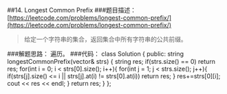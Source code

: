 ##14. Longest Common Prefix
###题目描述：[https://leetcode.com/problems/longest-common-prefix/](https://leetcode.com/problems/longest-common-prefix/)
> 给定一个字符串的集合，返回集合中所有字符串的公共前缀。

###解题思路：
遍历。
###代码：
	class Solution {
	public:
	    string longestCommonPrefix(vector<string>& strs) {
	        string res;
	        if(strs.size()  == 0)
	            return res;
	        for(int i = 0; i < strs[0].size(); i++){
	            for(int j = 1; j < strs.size(); j++){
	                if(strs[j].size() <= i || strs[j].at(i) != strs[0].at(i))
	                    return res;
	            }
	            res+=strs[0][i];
	            cout << res << endl;
	        }
	        return res;
	    }
	};